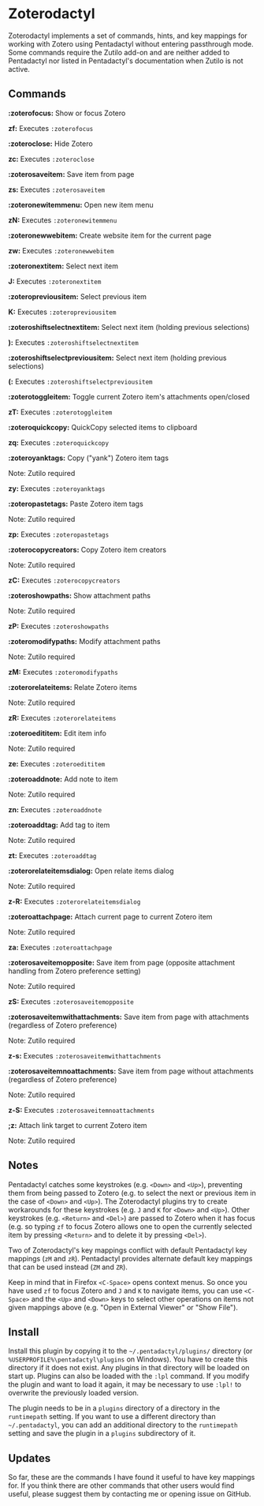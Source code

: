 Zoterodactyl
============
Zoterodactyl implements a set of commands, hints, and key mappings for working with Zotero using Pentadactyl without entering passthrough mode. Some commands require the Zutilo add-on and are neither added to Pentadactyl nor listed in Pentadactyl's documentation when Zutilo is not active.

Commands
--------
__:zoterofocus:__ Show or focus Zotero

__zf:__ Executes `:zoterofocus`

__:zoteroclose:__ Hide Zotero

__zc:__ Executes `:zoteroclose`

__:zoterosaveitem:__ Save item from page

__zs:__ Executes `:zoterosaveitem`

__:zoteronewitemmenu:__ Open new item menu

__zN:__ Executes `:zoteronewitemmenu`

__:zoteronewwebitem:__ Create website item for the current page

__zw:__ Executes `:zoteronewwebitem`

__:zoteronextitem:__ Select next item

__J:__ Executes `:zoteronextitem`

__:zoteropreviousitem:__ Select previous item

__K:__ Executes `:zoteropreviousitem`

__:zoteroshiftselectnextitem:__ Select next item (holding previous selections)

__):__ Executes `:zoteroshiftselectnextitem`

__:zoteroshiftselectpreviousitem:__ Select next item (holding previous selections)

__(:__ Executes `:zoteroshiftselectpreviousitem`

__:zoterotoggleitem:__ Toggle current Zotero item's attachments open/closed

__zT:__ Executes `:zoterotoggleitem`

__:zoteroquickcopy:__ QuickCopy selected items to clipboard

__zq:__ Executes `:zoteroquickcopy`

__:zoteroyanktags:__ Copy ("yank") Zotero item tags

Note: Zutilo required

__zy:__ Executes `:zoteroyanktags`

__:zoteropastetags:__ Paste Zotero item tags

Note: Zutilo required

__zp:__ Executes `:zoteropastetags`

__:zoterocopycreators:__ Copy Zotero item creators

Note: Zutilo required

__zC:__ Executes `:zoterocopycreators`

__:zoteroshowpaths:__ Show attachment paths

Note: Zutilo required

__zP:__ Executes `:zoteroshowpaths`

__:zoteromodifypaths:__ Modify attachment paths

Note: Zutilo required

__zM:__ Executes `:zoteromodifypaths`

__:zoterorelateitems:__ Relate Zotero items

Note: Zutilo required

__zR:__ Executes `:zoterorelateitems`

__:zoteroedititem:__ Edit item info

Note: Zutilo required

__ze:__ Executes `:zoteroedititem`

__:zoteroaddnote:__ Add note to item

Note: Zutilo required

__zn:__ Executes `:zoteroaddnote`

__:zoteroaddtag:__ Add tag to item

Note: Zutilo required

__zt:__ Executes `:zoteroaddtag`

__:zoterorelateitemsdialog:__ Open relate items dialog

Note: Zutilo required

__z-R:__ Executes `:zoterorelateitemsdialog`

__:zoteroattachpage:__ Attach current page to current Zotero item

Note: Zutilo required

__za:__ Executes `:zoteroattachpage`

__:zoterosaveitemopposite:__ Save item from page (opposite attachment handling from Zotero preference setting)

Note: Zutilo required

__zS:__ Executes `:zoterosaveitemopposite`

__:zoterosaveitemwithattachments:__ Save item from page with attachments (regardless of Zotero preference)

Note: Zutilo required

__z-s:__ Executes `:zoterosaveitemwithattachments`

__:zoterosaveitemnoattachments:__ Save item from page without attachments (regardless of Zotero preference)

Note: Zutilo required

__z-S:__ Executes `:zoterosaveitemnoattachments`

__;z:__ Attach link target to current Zotero item

Note: Zutilo required

Notes
-----
Pentadactyl catches some keystrokes (e.g. `<Down>` and `<Up>`), preventing them from being passed to Zotero (e.g. to select the next or previous item in the case of `<Down>` and `<Up>`).  The Zoterodactyl plugins try to create workarounds for these keystrokes (e.g. `J` and `K` for `<Down>` and `<Up>`).  Other keystrokes (e.g. `<Return>` and `<Del>`) are passed to Zotero when it has focus (e.g. so typing `zf` to focus Zotero allows one to open the currently selected item by pressing `<Return>` and to delete it by pressing `<Del>`).

Two of Zoterodactyl's key mappings conflict with default Pentadactyl key mappings (`zM` and `zR`).  Pentadactyl provides alternate default key mappings that can be used instead (`ZM` and `ZR`).

Keep in mind that in Firefox `<C-Space>` opens context menus.  So once you have used `zf` to focus Zotero and `J` and `K` to navigate items, you can use `<C-Space>` and the `<Up>` and `<Down>` keys to select other operations on items not given mappings above (e.g. "Open in External Viewer" or "Show File").

Install
-------
Install this plugin by copying it to the `~/.pentadactyl/plugins/` directory (or `%USERPROFILE%\pentadactyl\plugins` on Windows).  You have to create this directory if it does not exist. Any plugins in that directory will be loaded on start up. Plugins can also be loaded with the `:lpl` command.  If you modify the plugin and want to load it again, it may be necessary to use `:lpl!` to overwrite the previously loaded version.

The plugin needs to be in a `plugins` directory of a directory in the `runtimepath` setting. If you want to use a different directory than `~/.pentadactyl`, you can add an additional directory to the `runtimepath` setting and save the plugin in a `plugins` subdirectory of it.

Updates
-------
So far, these are the commands I have found it useful to have key mappings for.  If you think there are other commands that other users would find useful, please suggest them by contacting me or opening issue on GitHub.
